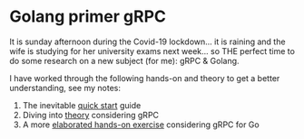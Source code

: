 # Golang primer gRPC

It is sunday afternoon during the Covid-19 lockdown... it is raining and the wife is studying for her university exams next week... so THE perfect time to do some research on a new subject (for me): gRPC & Golang.

I have worked through the following hands-on and theory to get a better understanding, see my notes:

1. The inevitable [quick start](./quickstart.md) guide
1. Diving into [theory](./grpc-theory.md) considering gRPC
1. A more [elaborated hands-on exercise](./go-basics-grpc.md) considering gRPC for Go
